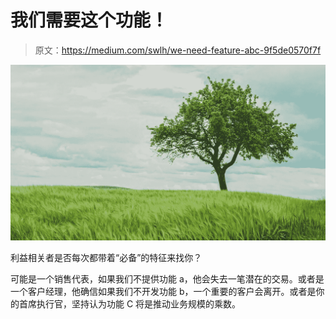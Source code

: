 # 我们需要这个功能！

> 原文：<https://medium.com/swlh/we-need-feature-abc-9f5de0570f7f>

![](img/b07afc134dad80c248f20fb458165c03.png)

利益相关者是否每次都带着“必备”的特征来找你？

可能是一个销售代表，如果我们不提供功能 a，他会失去一笔潜在的交易。或者是一个客户经理，他确信如果我们不开发功能 b，一个重要的客户会离开。或者是你的首席执行官，坚持认为功能 C 将是推动业务规模的乘数。